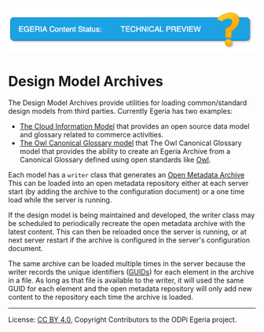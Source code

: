 <!-- SPDX-License-Identifier: CC-BY-4.0 -->
<!-- Copyright Contributors to the ODPi Egeria project. -->
![Technical Preview](../../../open-metadata-publication/website/images/egeria-content-status-tech-preview.png)

# Design Model Archives

The Design Model Archives provide utilities for loading common/standard design models from third parties.
Currently Egeria has two examples:

* [The Cloud Information Model](https://cloudinformationmodel.org) that provides an open source data model and glossary
related to commerce activities.
* [The Owl Canonical Glossary model](glossary-canonical-model/docs/owlcanonicalglossarymodel/README.md) that The Owl Canonical Glossary model that provides the ability to
create an Egeria Archive from a Canonical Glossary defined using open standards like [Owl](https://www.w3.org/OWL/). 

Each model has a `writer` class that generates an [Open Metadata Archive](..)
This can be loaded into an open metadata repository either at each server start
(by adding the archive to the configuration document) or a one time load
while the server is running.

If the design model is being maintained and developed, the writer
class may be scheduled to periodically recreate the open metadata archive
with the latest content.  This can then be reloaded once the server is running,
or at next server restart if the archive is configured in the server's configuration
document.

The same archive can be loaded multiple times in the server because
the writer records the unique identifiers ([GUIDs](../../../open-metadata-publication/website/basic-concepts/guid.md))
for each element in the archive in a file.  As long as that file is available
to the writer, it will used the same GUID for each element and the
open metadata repository will only add new content to the repository
each time the archive is loaded.



----
License: [CC BY 4.0](https://creativecommons.org/licenses/by/4.0/),
Copyright Contributors to the ODPi Egeria project.
